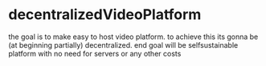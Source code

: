 # decentralizedVideoPlatform
the goal is to make easy to host video platform. to achieve this its gonna be (at beginning partially) decentralized. end goal will be selfsustainable platform with no need for servers or any other costs
